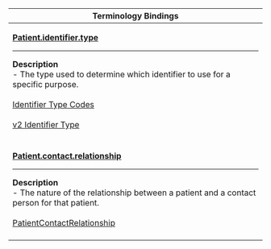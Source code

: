 |Terminology Bindings|
|---|
|<p>**[Patient.identifier.type](http://hl7.org/fhir/dstu2/datatypes-definitions.html#Identifier.type)**<hr>**Description**<br>- The type used to determine which identifier to use for a specific purpose.<br><br>[Identifier Type Codes](http://hl7.org/fhir/identifier-type)<br><br>[v2 Identifier Type](http://hl7.org/fhir/v2/0203)<br><br>|
|<p>**[Patient.contact.relationship](http://hl7.org/fhir/DSTU2/patient-definitions.html#Patient.contact.relationship)**<hr>**Description**<br>- The nature of the relationship between a patient and a contact person for that patient.<br><br>[PatientContactRelationship](http://hl7.org/fhir/patient-contact-relationship)<br><br>|
